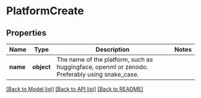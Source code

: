 # PlatformCreate

## Properties
Name | Type | Description | Notes
------------ | ------------- | ------------- | -------------
**name** | **object** | The name of the platform, such as huggingface, openml or zenodo. Preferably using snake_case. | 

[[Back to Model list]](../README.md#documentation-for-models) [[Back to API list]](../README.md#documentation-for-api-endpoints) [[Back to README]](../README.md)

